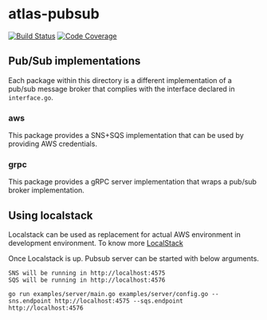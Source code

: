 # atlas-pubsub

[![Build Status](https://img.shields.io/travis/infobloxopen/atlas-pubsub/master.svg?label=build)](https://travis-ci.org/infobloxopen/atlas-pubsub)
[![Code Coverage](https://img.shields.io/codecov/c/github/infobloxopen/atlas-pubsub/master.svg)](https://codecov.io/github/infobloxopen/atlas-pubsub?branch=master)


## Pub/Sub implementations
Each package within this directory is a different implementation of a pub/sub message broker that complies with the interface declared in `interface.go`.

### aws
This package provides a SNS+SQS implementation that can be used by providing AWS credentials.

### grpc
This package provides a gRPC server implementation that wraps a pub/sub broker implementation.

## Using localstack

Localstack can be used as replacement for actual AWS environment in development environment.
To know more [LocalStack](https://github.com/localstack/localstack)

Once Localstack is up. Pubsub server can be started with below arguments. 

```
SNS will be running in http://localhost:4575
SQS will be running in http://localhost:4576

go run examples/server/main.go examples/server/config.go --sns.endpoint http://localhost:4575 --sqs.endpoint http://localhost:4576

```
